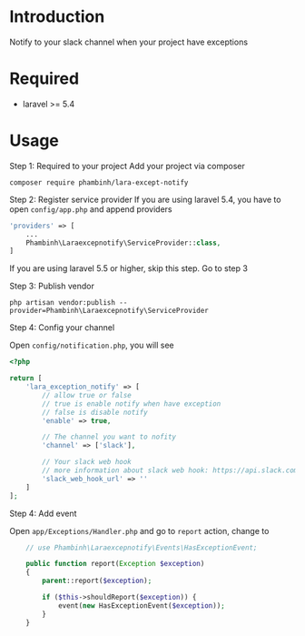 # Introduction
Notify to your slack channel when your project have exceptions

# Required
* laravel >= 5.4

# Usage
Step 1: Required to your project
Add your project via composer

`composer require phambinh/lara-except-notify`

Step 2: Register service provider
If you are using laravel 5.4, you have to open `config/app.php` and append providers

```php
'providers' => [
    ...
    Phambinh\Laraexcepnotify\ServiceProvider::class,
]
```

If you are using laravel 5.5 or higher, skip this step. Go to step 3

Step 3: Publish vendor

`php artisan vendor:publish --provider=Phambinh\Laraexcepnotify\ServiceProvider`

Step 4: Config your channel

Open `config/notification.php`, you will see

```php
<?php

return [
    'lara_exception_notify' => [
        // allow true or false
        // true is enable notify when have exception
        // false is disable notify
        'enable' => true,

        // The channel you want to nofity
        'channel' => ['slack'],

        // Your slack web hook
        // more information about slack web hook: https://api.slack.com/incoming-webhooks
        'slack_web_hook_url' => ''
    ]
];
```

Step 4: Add event

Open `app/Exceptions/Handler.php` and go to `report` action, change to

```php
    // use Phambinh\Laraexcepnotify\Events\HasExceptionEvent;

    public function report(Exception $exception)
    {
        parent::report($exception);

        if ($this->shouldReport($exception)) {
            event(new HasExceptionEvent($exception));
        }
    }
```
